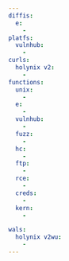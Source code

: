 ```yaml
---
diffis:
  e:
    -
platfs:
  vulnhub:
    -
curls:
  holynix v2:
    -
functions:
  unix:
    -
  e:
    -
  vulnhub:
    -
  fuzz:
    -
  hc:
    -
  ftp:
    -
  rce:
    -
  creds:
    -
  kern:
    -

wals:
  holynix v2wu:
    -
---
```

